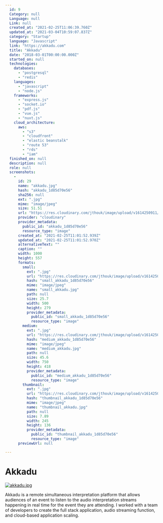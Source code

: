 ```yaml
---
  id: 9
  Category: null
  Language: null
  Link: null
  created_at: "2021-02-25T11:06:39.760Z"
  updated_at: "2021-03-04T10:59:07.837Z"
  category: "Startup"
  language: "Javascript"
  link: "https://akkadu.com"
  title: "Akkadu"
  date: "2018-03-01T00:00:00.000Z"
  started_on: null
  technologies: 
    databases: 
      - "postgresql"
      - "redis"
    languages: 
      - "javascript"
      - "node.js"
    frameworks: 
      - "express.js"
      - "socket.io"
      - "pdf.js"
      - "vue.js"
      - "nuxt.js"
    cloud_architecture: 
      aws: 
        - "s3"
        - "cloudfront"
        - "elastic beanstalk"
        - "route 53"
        - "rds"
        - "iam"
  finished_on: null
  description: null
  role: null
  screenshots: 
    - 
      id: 29
      name: "akkadu.jpg"
      hash: "akkadu_1d85d70e56"
      sha256: null
      ext: ".jpg"
      mime: "image/jpeg"
      size: 51.51
      url: "https://res.cloudinary.com/jthouk/image/upload/v1614250911/akkadu_1d85d70e56.jpg"
      provider: "cloudinary"
      provider_metadata: 
        public_id: "akkadu_1d85d70e56"
        resource_type: "image"
      created_at: "2021-02-25T11:01:52.939Z"
      updated_at: "2021-02-25T11:01:52.970Z"
      alternativeText: ""
      caption: ""
      width: 1000
      height: 557
      formats: 
        small: 
          ext: ".jpg"
          url: "https://res.cloudinary.com/jthouk/image/upload/v1614250912/small_akkadu_1d85d70e56.jpg"
          hash: "small_akkadu_1d85d70e56"
          mime: "image/jpeg"
          name: "small_akkadu.jpg"
          path: null
          size: 25.7
          width: 500
          height: 279
          provider_metadata: 
            public_id: "small_akkadu_1d85d70e56"
            resource_type: "image"
        medium: 
          ext: ".jpg"
          url: "https://res.cloudinary.com/jthouk/image/upload/v1614250912/medium_akkadu_1d85d70e56.jpg"
          hash: "medium_akkadu_1d85d70e56"
          mime: "image/jpeg"
          name: "medium_akkadu.jpg"
          path: null
          size: 45.6
          width: 750
          height: 418
          provider_metadata: 
            public_id: "medium_akkadu_1d85d70e56"
            resource_type: "image"
        thumbnail: 
          ext: ".jpg"
          url: "https://res.cloudinary.com/jthouk/image/upload/v1614250911/thumbnail_akkadu_1d85d70e56.jpg"
          hash: "thumbnail_akkadu_1d85d70e56"
          mime: "image/jpeg"
          name: "thumbnail_akkadu.jpg"
          path: null
          size: 7.89
          width: 245
          height: 136
          provider_metadata: 
            public_id: "thumbnail_akkadu_1d85d70e56"
            resource_type: "image"
      previewUrl: null

---
```

# Akkadu

[![akkadu.jpg](https://res.cloudinary.com/jthouk/image/upload/v1614250911/akkadu_1d85d70e56.jpg)](https://akkadu.com)

Akkadu is a remote simultaneous interpretation platform that allows audiences of an event to listen to the audio interpretation streams happening in real time for the event they are attending. I worked with a team of developers to create the full stack application, audio streaming function, and cloud-based application scaling.
